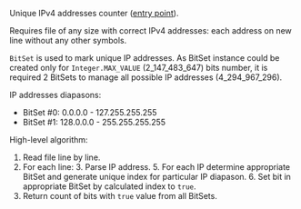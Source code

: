 Unique IPv4 addresses counter ([entry point](FileParser.java)).

Requires file of any size with correct IPv4 addresses: each address on new line without any other symbols.

`BitSet` is used to mark unique IP addresses. As BitSet instance could be created only for `Integer.MAX_VALUE` 
(2_147_483_647) bits number, it is required 2 BitSets to manage all possible IP addresses (4_294_967_296). 

IP addresses diapasons:
 * BitSet #0: 0.0.0.0 - 127.255.255.255
 * BitSet #1: 128.0.0.0 - 255.255.255.255

High-level algorithm:

1. Read file line by line.
2. For each line:
    3. Parse IP address.
    5. For each IP determine appropriate BitSet and generate unique index for particular IP diapason.
    6. Set bit in appropriate BitSet by calculated index to `true`.
7. Return count of bits with `true` value from all BitSets.